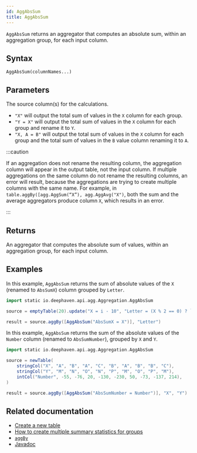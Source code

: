 ```yaml
---
id: AggAbsSum
title: AggAbsSum
---
```


`AggAbsSum` returns an aggregator that computes an absolute sum, within an aggregation group, for each input column.

## Syntax

```
AggAbsSum(columnNames...)
```

## Parameters

<ParamTable>
<Param name="columnNames" type="String...">

The source column(s) for the calculations.

- `"X"` will output the total sum of values in the `X` column for each group.
- `"Y = X"` will output the total sum of values in the `X` column for each group and rename it to `Y`.
- `"X, A = B"` will output the total sum of values in the `X` column for each group and the total sum of values in the `B` value column renaming it to `A`.

</Param>
</ParamTable>

:::caution

If an aggregation does not rename the resulting column, the aggregation column will appear in the output table, not the input column. If multiple aggregations on the same column do not rename the resulting columns, an error will result, because the aggregations are trying to create multiple columns with the same name. For example, in `table.aggBy([agg.AggSum(“X”), agg.AggAvg("X")`, both the sum and the average aggregators produce column `X`, which results in an error.

:::

## Returns

An aggregator that computes the absolute sum of values, within an aggregation group, for each input column.

## Examples

In this example, `AggAbsSum` returns the sum of absolute values of the `X` (renamed to `AbsSumX`) column grouped by `Letter`.

```groovy order=source,result
import static io.deephaven.api.agg.Aggregation.AggAbsSum

source = emptyTable(20).update("X = i - 10", "Letter = (X % 2 == 0) ? `A` : `B`")

result = source.aggBy([AggAbsSum("AbsSumX = X")], "Letter")
```

In this example, `AggAbsSum` returns the sum of the absolute values of the `Number` column (renamed to `AbsSumNumber`), grouped by `X` and `Y`.

```groovy order=source,result
import static io.deephaven.api.agg.Aggregation.AggAbsSum

source = newTable(
    stringCol("X", "A", "B", "A", "C", "B", "A", "B", "B", "C"),
    stringCol("Y", "M", "N", "O", "N", "P", "M", "O", "P", "M"),
    intCol("Number", -55, -76, 20, -130, -230, 50, -73, -137, 214),
)

result = source.aggBy([AggAbsSum("AbsSumNumber = Number")], "X", "Y")
```

## Related documentation

- [Create a new table](../../../how-to-guides/new-table.md)
- [How to create multiple summary statistics for groups](../../../how-to-guides/combined-aggregations.md)
- [`aggBy`](./aggBy.md)
- [Javadoc](<https://deephaven.io/core/javadoc/io/deephaven/api/agg/Aggregation.html#AggAbsSum(java.lang.String...)>)
